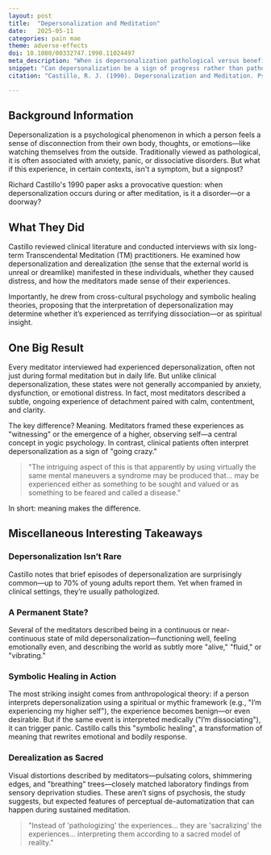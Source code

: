 ```yaml
---
layout: post
title:  "Depersonalization and Meditation"
date:   2025-05-11
categories: pain mae
theme: adverse-effects
doi: 10.1080/00332747.1990.11024497
meta_description: "When is depersonalization pathological versus beneficial? This 1990 study shows how long-term meditators experience dissociative states as calm awareness rather than distress. Symbolic interpretation transforms identical experiences into either spiritual growth or psychological disorder."
snippet: "Can depersonalization be a sign of progress rather than pathology? This paper explores how long-term meditators experience self-detachment not as dysfunction, but as a calm and continuous mode of awareness—one shaped by meaning, not fear. A deep dive into how interpretation transforms experience."
citation: "Castillo, R. J. (1990). Depersonalization and Meditation. Psychiatry, 53(2), 158–168. [10.1080/00332747.1990.11024497](https://doi.org/10.1080/00332747.1990.11024497)"

---
```


## Background Information

Depersonalization is a psychological phenomenon in which a person feels a sense of disconnection from their own body, thoughts, or emotions—like watching themselves from the outside. Traditionally viewed as pathological, it is often associated with anxiety, panic, or dissociative disorders. But what if this experience, in certain contexts, isn't a symptom, but a signpost?

Richard Castillo's 1990 paper asks a provocative question: when depersonalization occurs during or after meditation, is it a disorder—or a doorway?

## What They Did

Castillo reviewed clinical literature and conducted interviews with six long-term Transcendental Meditation (TM) practitioners. He examined how depersonalization and derealization (the sense that the external world is unreal or dreamlike) manifested in these individuals, whether they caused distress, and how the meditators made sense of their experiences.

Importantly, he drew from cross-cultural psychology and symbolic healing theories, proposing that the interpretation of depersonalization may determine whether it’s experienced as terrifying dissociation—or as spiritual insight.

## One Big Result

Every meditator interviewed had experienced depersonalization, often not just during formal meditation but in daily life. But unlike clinical depersonalization, these states were not generally accompanied by anxiety, dysfunction, or emotional distress. In fact, most meditators described a subtle, ongoing experience of detachment paired with calm, contentment, and clarity.

The key difference? Meaning. Meditators framed these experiences as "witnessing" or the emergence of a higher, observing self—a central concept in yogic psychology. In contrast, clinical patients often interpret depersonalization as a sign of "going crazy."

> "The intriguing aspect of this is that apparently by using virtually the same mental maneuvers a syndrome may be produced that… may be experienced either as something to be sought and valued or as something to be feared and called a disease."

In short: meaning makes the difference.

## Miscellaneous Interesting Takeaways

### Depersonalization Isn’t Rare
Castillo notes that brief episodes of depersonalization are surprisingly common—up to 70% of young adults report them. Yet when framed in clinical settings, they’re usually pathologized.

### A Permanent State?
Several of the meditators described being in a continuous or near-continuous state of mild depersonalization—functioning well, feeling emotionally even, and describing the world as subtly more "alive," "fluid," or "vibrating."

### Symbolic Healing in Action
The most striking insight comes from anthropological theory: if a person interprets depersonalization using a spiritual or mythic framework (e.g., "I’m experiencing my higher self"), the experience becomes benign—or even desirable. But if the same event is interpreted medically ("I’m dissociating"), it can trigger panic. Castillo calls this "symbolic healing", a transformation of meaning that rewrites emotional and bodily response.

### Derealization as Sacred
Visual distortions described by meditators—pulsating colors, shimmering edges, and "breathing" trees—closely matched laboratory findings from sensory deprivation studies. These aren’t signs of psychosis, the study suggests, but expected features of perceptual de-automatization that can happen during sustained meditation.

> "Instead of 'pathologizing' the experiences... they are 'sacralizing' the experiences… interpreting them according to a sacred model of reality."

